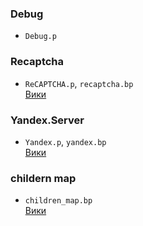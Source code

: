### Debug
* `Debug.p`

### Recaptcha
* `ReCAPTCHA.p`, `recaptcha.bp`  
[Вики](https://github.com/triangle/pclasses/wiki)

### Yandex.Server
* `Yandex.p`, `yandex.bp`  
[Вики](https://github.com/triangle/pclasses/wiki)

### childern map
* `children_map.bp`  
[Вики](https://github.com/triangle/pclasses/wiki)